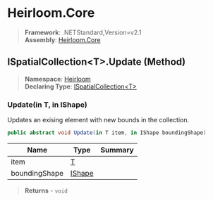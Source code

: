 # Heirloom.Core

> **Framework**: .NETStandard,Version=v2.1  
> **Assembly**: [Heirloom.Core][0]

## ISpatialCollection\<T>.Update (Method)

> **Namespace**: [Heirloom][0]  
> **Declaring Type**: [ISpatialCollection\<T>][1]

### Update(in T, in IShape)

Updates an exising element with new bounds in the collection.

```cs
public abstract void Update(in T item, in IShape boundingShape)
```

| Name          | Type        | Summary |
|---------------|-------------|---------|
| item          | [T][2]      |         |
| boundingShape | [IShape][3] |         |

> **Returns** - `void`

[0]: ../../../Heirloom.Core.md
[1]: ../ISpatialCollection[T].md
[2]: ../T.md
[3]: ../IShape.md
